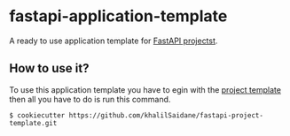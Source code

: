 # fastapi-application-template
A ready to use application template for [FastAPI projectst](https://github.com/khalilSaidane/fastapi-project-template.git).

## How to use it?
To use this application template you have to egin with the [project template](https://github.com/khalilSaidane/fastapi-project-template.git)
then all you have to do is run this command.
 ```
 $ cookiecutter https://github.com/khalilSaidane/fastapi-project-template.git
 ```
 
